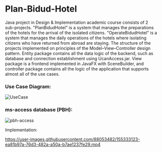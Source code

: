 # Plan-Bidud-Hotel

Java project in Design & Implementation academic course consists of 2 sub-projects. 
"PlanBidudHotel" is a system that manages the preparations of the hotels for the arrival of the isolated citizens.
"OperateBidudHotel" is a system that manages the daily operations of the hotels where isolating citizens who have returned from abroad are staying.
The structure of the projects implemented on principles of the Model–View–Controller design pattern. Entity package contains all the data logic of the backend, such as database and connection establishment using UcanAccess.jar. View package is a frontend implemented in JavaFX with SceneBuilder, and controller package contains all the logic of the application that supports almost all of the use cases.

### Use Case Diagram:

![UseCase](https://user-images.githubusercontent.com/88053482/155334195-a6baec81-a3ff-4ca3-ade0-a9d23aeb383a.JPG)

### ms-access database (PBH):
![pbh-access](https://user-images.githubusercontent.com/88053482/155498785-199c7469-e358-40cd-bfc9-b8b947fbf111.JPG)

Implementation:

https://user-images.githubusercontent.com/88053482/155333123-ea81b97a-76d3-482a-a50a-b7ae1237fe29.mp4
